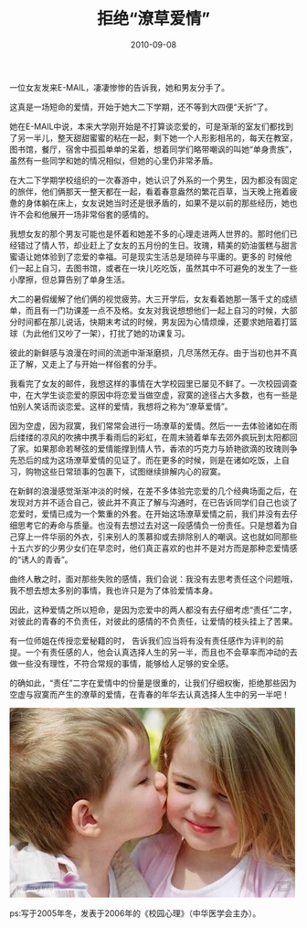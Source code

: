 ﻿---
title: "拒绝“潦草爱情”"
date: 2010-09-08
categories: 
  - "essay"
tags: 
  - "爱情"
---

一位女友发来E-MAIL，凄凄惨惨的告诉我，她和男友分手了。

这真是一场短命的爱情，开始于她大二下学期，还不等到大四便“夭折”了。

她在E-MAIL中说，本来大学刚开始是不打算谈恋爱的，可是渐渐的室友们都找到了另一半儿，整天甜甜蜜蜜的粘在一起，剩下她一个人形影相吊的，每天在教室，图书馆，餐厅，宿舍中孤孤单单的呆着，想着同学们略带嘲讽的叫她“单身贵族”，虽然有一些同学和她的情况相似，但她的心里仍非常矛盾。

在大二下学期学校组织的一次春游中，她认识了外系的一个男生，因为都没有固定的旅伴，他们俩那天一整天都在一起，看着春意盎然的繁花百草，当天晚上拖着疲惫的身体躺在床上，女友说她当时还是很矛盾的，如果不是以前的那些经历，她也许不会和他展开一场非常俗套的感情的。

我想女友的那个男友可能也是怀着和她差不多的心理走进两人世界的。那时他们已经错过了情人节，却业赶上了女友的五月份的生日。玫瑰，精美的奶油蛋糕与甜言蜜语让她体验到了恋爱的幸福。可是现实生活总是琐碎与平庸的。更多的 时候他们一起上自习，去图书馆，或者在一块儿吃吃饭，虽然其中不可避免的发生了一些小摩擦，但总算告别了单身生活。

大二的暑假缓解了他们俩的视觉疲劳。大三开学后，女友看着她那一落千丈的成绩单，而且有一门功课差一点不及格。女友对我说想想他们一起上自习的时候，大部分时间都在那儿说话，快期末考试的时候，男友因为心情烦燥，还要求她陪着打篮球（为此他们又吵了一架），打扰了她的功课复习。

彼此的新鲜感与浪漫在时间的流逝中渐渐磨损，几尽荡然无存。由于当初也并不真正了解，又走上了与开始一样俗套的分手。

我看完了女友的邮件，我想这样的事情在大学校园里已屡见不鲜了。一次校园调查中，在大学生谈恋爱的原因中将恋爱当做空虚，寂寞的途径占大多数，也有一些是怕别人笑话而谈恋爱。这样的爱情，我想将之称为“潦草爱情”。

因为空虚，因为寂寞，我们常常会进行一场潦草的爱情。然后一一去体验诸如在雨后缕缕的凉风的吹拂中携手看雨后的彩虹，在周末骑着单车去郊外疯玩到太阳都回了家。如果那命若琴弦的爱情能撑到情人节，香浓的巧克力与娇艳欲滴的玫瑰则争先恐后的成为这场潦草爱情的见证了。而在更多的时候，则是在诸如吃饭，上自习，购物这些日常琐事的包裹下，试图继续排解内心的寂寞。

在新鲜的浪漫感觉渐渐冲淡的时候，在差不多体验完恋爱的几个经典场面之后，在发现对方并不适合自己，彼此并不真正了解与沟通时，在已告诉同学们自己也谈了恋爱时，爱情已成为一个繁重的外套。在开始这场潦草爱情之前，我们并没有去仔细思考它的寿命与质量。也没有去想过去对这一段感情负一份责任。只是想着为自己穿上一件华丽的外衣，引来别人的羡慕抑或去排除别人的嘲讽。这也就如同那些十五六岁的少男少女们在早恋时，他们真正喜欢的也并不是对方而是那种恋爱情感的“诱人的青香”。

曲终人散之时，面对那些失败的感情，我们会说：我没有去思考责任这个问题哦，我不想去想太多别的事情，我也许只是为了体验爱情本身。

因此，这种爱情之所以短命，是因为恋爱中的两人都没有去仔细考虑“责任”二字，对彼此的青春的不负责任，对彼此的感情的不负责任，让爱情的枝头挂上了苦果。

有一位师姐在传授恋爱秘籍的时， 告诉我们应当将有没有责任感作为评判的前提。一个有责任感的人，他会认真选择人生的另一半，而且也不会草率而冲动的去做一些没有理性，不符合常规的事情，能够给人足够的安全感。

的确如此，“责任”二字在爱情中的份量是很重的，让我们仔细权衡，拒绝那些因为空虚与寂寞而产生的潦草的爱情，在青春的年华去认真选择人生中的另一半吧！

![文章配图](/images/5652757117_5c26230e68_z.jpg)

ps:写于2005年冬，发表于2006年的《校园心理》（中华医学会主办）。
